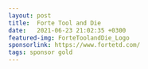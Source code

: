 ```yaml
---
layout: post
title:  Forte Tool and Die
date:   2021-06-23 21:02:35 +0300
featured-img: ForteToolandDie_Logo
sponsorlink: https://www.fortetd.com/
tags: sponsor gold
---
```

